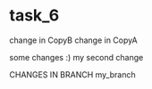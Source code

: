 # task_6

change in CopyB      change in CopyA

some changes :)
my second change

CHANGES IN BRANCH my_branch